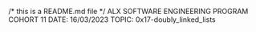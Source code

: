 /* this is a README.md file */
ALX SOFTWARE ENGINEERING PROGRAM
COHORT 11
DATE: 16/03/2023
TOPIC: 0x17-doubly_linked_lists
